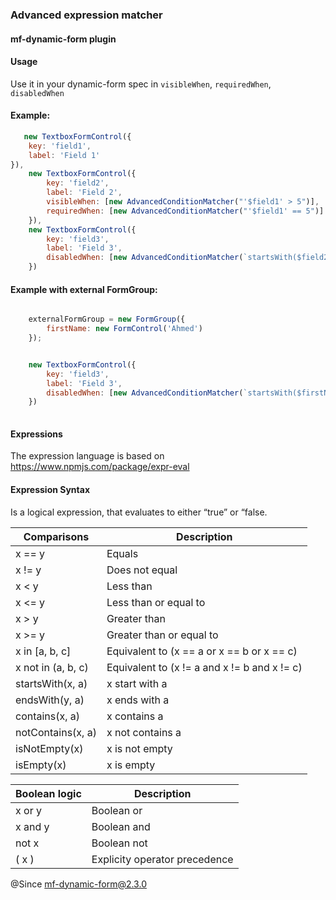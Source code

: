 ### Advanced expression matcher

#### mf-dynamic-form plugin

#### Usage

Use it in your dynamic-form spec in `visibleWhen`, `requiredWhen`, `disabledWhen`

#### Example:

```javascript
   new TextboxFormControl({
    key: 'field1',
    label: 'Field 1'
}),
    new TextboxFormControl({
        key: 'field2',
        label: 'Field 2',
        visibleWhen: [new AdvancedConditionMatcher("'$field1' > 5")],
        requiredWhen: [new AdvancedConditionMatcher("'$field1' == 5")]
    }),
    new TextboxFormControl({
        key: 'field3',
        label: 'Field 3',
        disabledWhen: [new AdvancedConditionMatcher(`startsWith($field2, 'Hello') or ($field2 != 'Hi' and $field1 in [10, 20])`)]
    })

```

#### Example with external FormGroup:
```javascript

    externalFormGroup = new FormGroup({
        firstName: new FormControl('Ahmed')
    });


    new TextboxFormControl({
        key: 'field3',
        label: 'Field 3',
        disabledWhen: [new AdvancedConditionMatcher(`startsWith($firstName, 'Ah')`, externalFormGroup)]
    })
            
```

#### Expressions

The expression language is based on https://www.npmjs.com/package/expr-eval

#### Expression Syntax

Is a logical expression, that evaluates to either “true” or “false.

|Comparisons|Description|
|--- |--- |
|x == y|Equals|
|x != y|Does not equal|
|x < y|Less than|
|x <= y|Less than or equal to|
|x > y|Greater than|
|x >= y|Greater than or equal to|
|x in [a, b, c]|Equivalent to (x == a or x == b or x == c)|
|x not in (a, b, c)|Equivalent to (x != a and x != b and x != c)|
|startsWith(x, a)|x start with a|
|endsWith(y, a)|x ends with a|
|contains(x, a)|x contains a|
|notContains(x, a)|x not contains a|
|isNotEmpty(x)|x is not empty|
|isEmpty(x)|x is empty|

|Boolean logic|Description|
|--- |--- |
|x or y|Boolean or|
|x and y|Boolean and|
|not x|Boolean not|
|( x )|Explicity operator precedence|


@Since mf-dynamic-form@2.3.0
